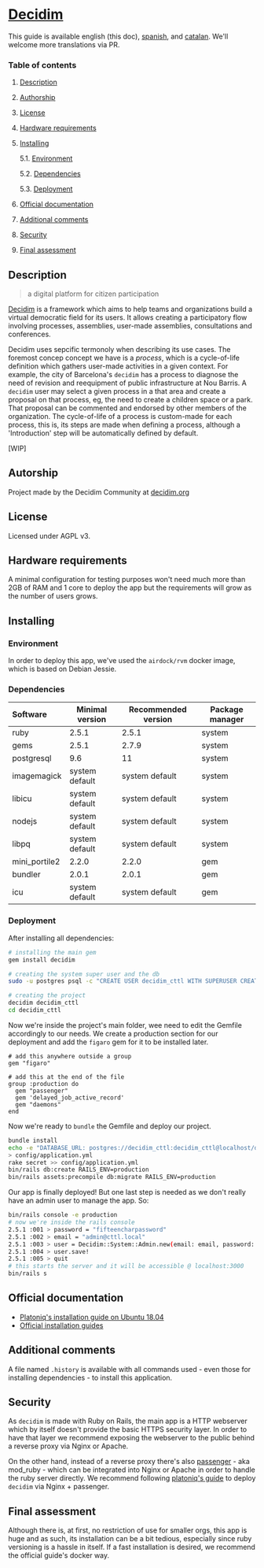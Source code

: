 # [Decidim](https://decidim.org)

This guide is available english (this doc), [spanish](../README.md), and [catalan](vlc.md). We'll welcome more translations via PR.

### Table of contents
1. [ Description ](#desc)
2. [ Authorship ](#authorship)
3. [ License ](#license)
4. [ Hardware requirements ](#reqs)
5. [ Installing ](#install)

	5.1. [ Environment ](#env) 
	
	5.2. [ Dependencies ](#deps)
	
	5.3. [ Deployment ](#deploy)
	
6. [ Official documentation ](#docs)
7. [ Additional comments ](#comms)
8. [ Security ](#sec)
9. [ Final assessment ](#val)

<a name="desc"></a>
## Description

> a digital platform for citizen participation

[Decidim](decidim.org) is a framework which aims to help teams and organizations build a virtual democratic field for its users.
It allows creating a participatory flow involving processes, assemblies, user-made assemblies, consultations and conferences.

Decidim uses sepcific termonoly when describing its use cases. The foremost concep concept we have is a *process*, which is a cycle-of-life definition which gathers user-made activities in a given context. For example, the city of Barcelona's `decidim` has a process to diagnose the need of revision and reequipment of public infrastructure at Nou Barris.
A `decidim` user may select a given process in a that area and create a proposal on that process, eg, the need to create a children space or a park.
That proposal can be commented and endorsed by other members of the organization.
The cycle-of-life of a process is custom-made for each process, this is, its steps are made when defining a process, although a 'Introduction' step will be automatically defined by default.

[WIP]

<a name="authorship"></a>
## Autorship
Project made by the Decidim Community at [decidim.org](decidim.org)
<a name="license"></a>
## License
Licensed under AGPL v3.
<a name="reqs"></a>
## Hardware requirements

A minimal configuration for testing purposes won't need much more than 2GB of RAM and 1 core to deploy the app but 
the requirements will grow as the number of users grows.

<a name="install"></a>
## Installing
<a name="env"></a>
### Environment
In order to deploy this app, we've used the `airdock/rvm` docker image, which is based on Debian Jessie.
<a name="deps"></a>
### Dependencies
| Software | Minimal version | Recommended version | Package manager |
| :-------- | --------------- | ------------------- | --------------- |
| ruby | 2.5.1 | 2.5.1 | system |
| gems | 2.5.1 | 2.7.9 | system |
| postgresql | 9.6 | 11 | system | 
| imagemagick | system default | system default | system |
| libicu | system default | system default | system |
| nodejs | system default | system default | system |
| libpq | system default | system default | system |
| mini_portile2 | 2.2.0 | 2.2.0| gem |
| bundler | 2.0.1 | 2.0.1 | gem | 
| icu | system default | system default | gem | 

<a name="deploy"></a>
### Deployment
After installing all dependencies:
```bash
# installing the main gem
gem install decidim

# creating the system super user and the db
sudo -u postgres psql -c "CREATE USER decidim_cttl WITH SUPERUSER CREATEDB NOCREATEROLE PASSWORD 'decidim_cttl'"

# creating the project
decidim decidim_cttl
cd decidim_cttl
```

Now we're inside the project's main folder, wee need to edit the Gemfile accordingly to our needs. 
We create a production section for our deployment and add the `figaro` gem for it to be installed later.

```vim
# add this anywhere outside a group
gem "figaro"

# add this at the end of the file
group :production do
  gem "passenger"
  gem 'delayed_job_active_record'
  gem "daemons"
end
```

Now we're ready to `bundle` the Gemfile and deploy our project.
```bash
bundle install
echo -e "DATABASE_URL: postgres://decidim_cttl:decidim_cttl@localhost/decidim_prod \nSECRET_KEY_BASE:" \
> config/application.yml
rake secret >> config/application.yml
bin/rails db:create RAILS_ENV=production
bin/rails assets:precompile db:migrate RAILS_ENV=production
```

Our app is finally deployed! But one last step is needed as we don't really have an admin user to manage the app. So:

```bash
bin/rails console -e production
# now we're inside the rails console
2.5.1 :001 > password = "fifteencharpassword"
2.5.1 :002 > email = "admin@cttl.local"
2.5.1 :003 > user = Decidim::System::Admin.new(email: email, password: password, password_confirmation: password(
2.5.1 :004 > user.save!
2.5.1 :005 > quit
# this starts the server and it will be accessible @ localhost:3000
bin/rails s
```

<a name="docs"></a>
## Official documentation
- [Platoniq's installation guide on Ubuntu 18.04](https://github.com/Platoniq/decidim-install/blob/master/decidim-bionic.md)
- [Official installation guides](https://github.com/decidim/decidim/blob/master/docs/getting_started.md)
<a name="comms"></a>
## Additional comments
A file named `.history` is available with all commands used - even those for installing dependencies - to install this application.
<a name="sec"></a>
## Security
As `decidim` is made with Ruby on Rails, the main app is a HTTP webserver which by itself doesn't provide the basic HTTPS security layer. 
In order to have that layer we recommend exposing the webserver to the public behind a reverse proxy via Nginx or Apache.

On the other hand, instead of a reverse proxy there's also [passenger](https://www.phusionpassenger.com/) - aka mod_ruby - which can
be integrated into Nginx or Apache in order to handle the ruby server directly. 
We recommend following [platoniq's guide](https://github.com/Platoniq/decidim-install/blob/master/decidim-bionic.md#4-installing-nginx)
to deploy `decidim` via Nginx + passenger.



<a name="val"></a>
## Final assessment
Although there is, at first, no restriction of use for smaller orgs, this app is huge and as such, its installation can be a bit tedious,
especially since ruby versioning is a hassle in itself. If a fast installation is desired, we recommend the official guide's
docker way.


